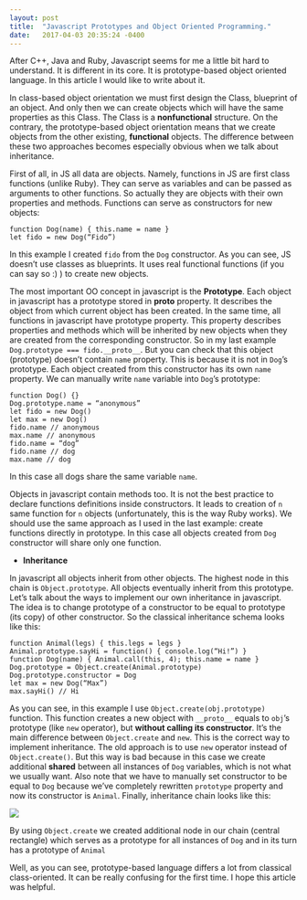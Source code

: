 ```yaml
---
layout: post
title:  "Javascript Prototypes and Object Oriented Programming."
date:   2017-04-03 20:35:24 -0400
---
```


After C++, Java and Ruby, Javascript seems for me a little bit hard to understand. It is different in its core. It is prototype-based object oriented language. In this article I would like to write about it.

In class-based object orientation we must first design the Class, blueprint of an object. And only then we can create objects which will have the same properties as this Class. The Class is a **nonfunctional** structure. On the contrary, the prototype-based object orientation means that we create objects from the other existing, **functional** objects. The difference between these two approaches becomes especially obvious when we talk about inheritance.

First of all, in JS all data are objects. Namely, functions in JS are first class functions (unlike Ruby). They can serve as variables and can be passed as arguments to other functions. So actually they are objects with their own properties and methods. Functions can serve as constructors for new objects:

```
function Dog(name) { this.name = name }
let fido = new Dog(“Fido”)
```

In this example I created `fido` from the `Dog` constructor. As you can see, JS doesn’t use classes as blueprints. It uses real functional functions (if you can say so :) ) to create new objects.

The most important OO concept in javascript is the **Prototype**. Each object in javascript has a prototype stored in __proto__ property. It describes the object from which current object has been created. In the same time, all functions in javascript have prototype property. This property describes properties and methods which will be inherited by new objects when they are created from the corresponding constructor. So in my last example `Dog.prototype === fido.__proto__`. But you can check that this object (prototype) doesn’t contain `name` property. This is because it is not in `Dog`’s prototype. Each object created from this constructor has its own `name` property. We can manually write `name` variable into `Dog`’s prototype:

```
function Dog() {}
Dog.prototype.name = “anonymous”
let fido = new Dog()
let max = new Dog()
fido.name // anonymous
max.name // anonymous
fido.name = “dog”
fido.name // dog
max.name // dog
```

In this case all dogs share the same variable `name`.

Objects in javascript contain methods too. It is not the best practice to declare functions definitions inside constructors. It leads to creation of `n` same function for `n` objects (unfortunately, this is the way Ruby works). We should use the same approach as I used in the last example: create functions directly in prototype. In this case all objects created from `Dog` constructor will share only one function.

* **Inheritance**

In javascript all objects inherit from other objects. The highest node in this chain is `Object.prototype`. All objects eventually inherit from this prototype. Let’s talk about the ways to implement our own inheritance in javascript. The idea is to change prototype of a constructor to be equal to prototype (its copy) of other constructor.
So the classical inheritance schema looks like this:

```
function Animal(legs) { this.legs = legs }
Animal.prototype.sayHi = function() { console.log(“Hi!”) }
function Dog(name) { Animal.call(this, 4); this.name = name }
Dog.prototype = Object.create(Animal.prototype)
Dog.prototype.constructor = Dog
let max = new Dog(“Max”)
max.sayHi() // Hi 
```

As you can see, in this example I use `Object.create(obj.prototype)` function. This function creates a new object with `__proto__` equals to `obj`’s prototype (like `new` operator), but **without calling its constructor**. It’s the main difference between `Object.create` and `new`. This is the correct way to implement inheritance. The old approach is to use `new` operator instead of `Object.create()`. But this way is bad because in this case we create additional **shared** between all instances of `Dog` variables, which is not what we usually want. Also note that we have to manually set constructor to be equal to `Dog` because we’ve completely rewritten `prototype` property and now its constructor is `Animal`. Finally, inheritance chain looks like this:

![]( http://imgh.us/JS_Inheritance.png)

By using `Object.create` we created additional node in our chain (central rectangle) which serves as a prototype for all instances of `Dog` and in its turn has a prototype of `Animal`

Well, as you can see, prototype-based language differs a lot from classical class-oriented. It can be really confusing for the first time. I hope this article was helpful.

